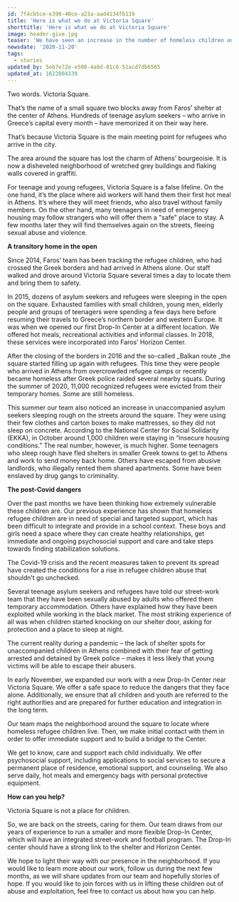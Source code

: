 ```yaml
---
id: 7f4cb5ce-e390-40ce-a23a-aad4134fb139
title: 'Here is what we do at Victoria Square'
shorttitle: 'Here is what we do at Victoria Square'
image: header-give.jpg
teaser: 'We have seen an increase in the number of homeless children on the streets of Athens. That’s why our team is back at Athens’s most dangerous square for refugee children.'
newsdate: '2020-11-20'
tags:
  - stories
updated_by: 5eb7e72e-e580-4a8d-81c6-51acd7db6565
updated_at: 1622004339
---
```

Two words. Victoria Square.
 
That’s the name of a small square two blocks away from Faros’ shelter at the center of Athens. Hundreds of teenage asylum seekers – who arrive in Greece’s capital every month – have memorized it on their way here.
 
That’s because Victoria Square is the main meeting point for refugees who arrive in the city.
 
The area around the square has lost the charm of Athens’ bourgeoisie. It is now a disheveled neighborhood of wretched grey buildings and flaking walls covered in graffiti.
 
For teenage and young refugees, Victoria Square is a false lifeline. On the one hand, it’s the place where aid workers will hand them their first hot meal in Athens. It’s where they will meet friends, who also travel without family members. On the other hand, many teenagers in need of emergency housing may follow strangers who will offer them a "safe" place to stay. A few months later they will find themselves again on the streets, fleeing sexual abuse and violence. 

**A transitory home in the open**

Since 2014, Faros’ team has been tracking the refugee children, who had crossed the Greek borders and had arrived in Athens alone. Our staff walked and drove around Victoria Square several times a day to locate them and bring them to safety. 

In 2015, dozens of asylum seekers and refugees were sleeping in the open on the square. Exhausted families with small children, young men, elderly people and groups of teenagers were spending a few days here before resuming their travels to Greece’s northern border and western Europe. It was when we opened our first Drop-In Center at a different location. We offered hot meals, recreational activities and informal classes. In 2018, these services were incorporated into Faros’ Horizon Center. 

After the closing of the borders in 2016 and the so-called _Balkan route _the square started filling up again with refugees. This time they were people who arrived in Athens from overcrowded refugee camps or recently became homeless after Greek police raided several nearby squats. During the summer of 2020, 11,000 recognized refugees were evicted from their temporary homes. Some are still homeless. 
 
This summer our team also noticed an increase in unaccompanied asylum seekers sleeping rough on the streets around the square. They were using their few clothes and carton boxes to make mattresses, so they did not sleep on concrete. According to the National Center for Social Solidarity (EKKA), in October around 1,000 children were staying in “insecure housing conditions.” The real number, however, is much higher. Some teenagers who sleep rough have fled shelters in smaller Greek towns to get to Athens and work to send money back home. Others have escaped from abusive landlords, who illegally rented them shared apartments. Some have been enslaved by drug gangs to criminality.  
 
**The post-Covid dangers**

Over the past months we have been thinking how extremely vulnerable these children are. Our previous experience has shown that homeless refugee children are in need of special and targeted support, which has been difficult to integrate and provide in a school context. These boys and girls need a space where they can create healthy relationships, get immediate and ongoing psychosocial support and care and take steps towards finding stabilization solutions.

The Covid-19 crisis and the recent measures taken to prevent its spread have created the conditions for a rise in refugee children abuse that shouldn’t go unchecked. 

Several teenage asylum seekers and refugees have told our street-work team that they have been sexually abused by adults who offered them temporary accommodation. Others have explained how they have been exploited while working in the black market. The most striking experience of all was when children started knocking on our shelter door, asking for protection and a place to sleep at night. 
 
The current reality during a pandemic – the lack of shelter spots for unaccompanied children in Athens combined with their fear of getting arrested and detained by Greek police – makes it less likely that young victims will be able to escape their abusers.
 
In early November, we  expanded our work with a new Drop-In Center near Victoria Square. We offer a safe space to reduce the dangers that they face alone. Additionally, we ensure that all children and youth are referred to the right authorities and are prepared for further education and integration in the long term.
 
Our team maps the neighborhood around the square to locate where homeless refugee children live. Then, we make initial contact with them  in order to offer immediate support and to build a bridge to the Center.

We get to know, care and support each child individually. We offer psychosocial support, including applications to social services to secure a permanent place of residence, emotional support, and counseling. We also serve daily, hot meals and emergency bags with personal protective equipment.

**How can you help?**

Victoria Square is not a place for children. 

So, we are back on the streets, caring for them. Our team draws from our years of experience to run a smaller and more flexible Drop-In Center, which will have an integrated street-work and football program. The Drop-In center should have a strong link to the shelter and Horizon Center.

We hope to light their way with our presence in the neighborhood. If you would like to learn more about our work, follow us during the next few months, as we will share updates from our team and hopefully stories of hope. If you would like to join forces with us in lifting these children out of abuse and exploitation, feel free to contact us about how you can help.